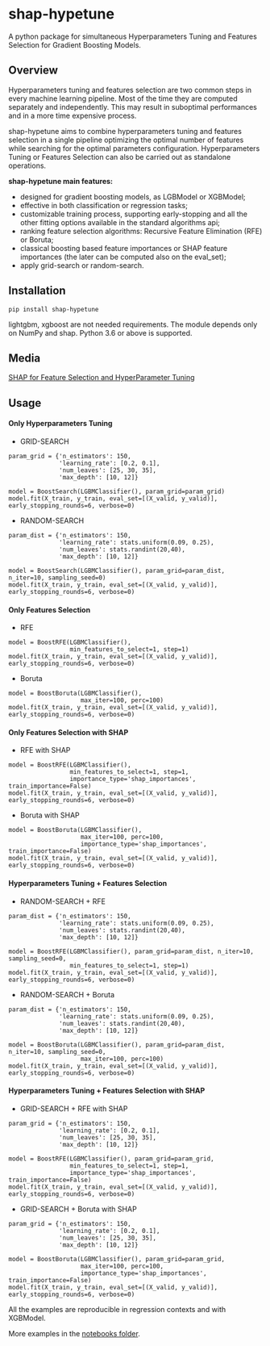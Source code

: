 # shap-hypetune
A python package for simultaneous Hyperparameters Tuning and Features Selection for Gradient Boosting Models.

## Overview
Hyperparameters tuning and features selection are two common steps in every machine learning pipeline. Most of the time they are computed separately and independently. This may result in suboptimal performances and in a more time expensive process.

shap-hypetune aims to combine hyperparameters tuning and features selection in a single pipeline optimizing the optimal number of features while searching for the optimal parameters configuration. Hyperparameters Tuning or Features Selection can also be carried out as standalone operations.

**shap-hypetune main features:**

- designed for gradient boosting models, as LGBModel or XGBModel;
- effective in both classification or regression tasks;
- customizable training process, supporting early-stopping and all the other fitting options available in the standard algorithms api;
- ranking feature selection algorithms: Recursive Feature Elimination (RFE) or Boruta;
- classical boosting based feature importances or SHAP feature importances (the later can be computed also on the eval_set);
- apply grid-search or random-search.

## Installation
```shell
pip install shap-hypetune
```
lightgbm, xgboost are not needed requirements. The module depends only on NumPy and shap. Python 3.6 or above is supported.

## Media
[SHAP for Feature Selection and HyperParameter Tuning](https://towardsdatascience.com/shap-for-feature-selection-and-hyperparameter-tuning-a330ec0ea104)

## Usage
#### Only Hyperparameters Tuning
- GRID-SEARCH
```
param_grid = {'n_estimators': 150,
    	      'learning_rate': [0.2, 0.1],
              'num_leaves': [25, 30, 35],
    	      'max_depth': [10, 12]}

model = BoostSearch(LGBMClassifier(), param_grid=param_grid)
model.fit(X_train, y_train, eval_set=[(X_valid, y_valid)], early_stopping_rounds=6, verbose=0)
```
- RANDOM-SEARCH
```
param_dist = {'n_estimators': 150,
    	      'learning_rate': stats.uniform(0.09, 0.25),
    	      'num_leaves': stats.randint(20,40),
    	      'max_depth': [10, 12]}

model = BoostSearch(LGBMClassifier(), param_grid=param_dist, n_iter=10, sampling_seed=0)
model.fit(X_train, y_train, eval_set=[(X_valid, y_valid)], early_stopping_rounds=6, verbose=0)
```
#### Only Features Selection
- RFE
```
model = BoostRFE(LGBMClassifier(),
                 min_features_to_select=1, step=1)
model.fit(X_train, y_train, eval_set=[(X_valid, y_valid)], early_stopping_rounds=6, verbose=0)
```
- Boruta
```
model = BoostBoruta(LGBMClassifier(),
                    max_iter=100, perc=100)
model.fit(X_train, y_train, eval_set=[(X_valid, y_valid)], early_stopping_rounds=6, verbose=0)
```
#### Only Features Selection with SHAP
- RFE with SHAP
```
model = BoostRFE(LGBMClassifier(), 
                 min_features_to_select=1, step=1,
                 importance_type='shap_importances', train_importance=False)
model.fit(X_train, y_train, eval_set=[(X_valid, y_valid)], early_stopping_rounds=6, verbose=0)
```
- Boruta with SHAP
```
model = BoostBoruta(LGBMClassifier(),
                    max_iter=100, perc=100,
                    importance_type='shap_importances', train_importance=False)
model.fit(X_train, y_train, eval_set=[(X_valid, y_valid)], early_stopping_rounds=6, verbose=0)
```
#### Hyperparameters Tuning + Features Selection
- RANDOM-SEARCH + RFE
```
param_dist = {'n_estimators': 150,
    	      'learning_rate': stats.uniform(0.09, 0.25),
    	      'num_leaves': stats.randint(20,40),
    	      'max_depth': [10, 12]}

model = BoostRFE(LGBMClassifier(), param_grid=param_dist, n_iter=10, sampling_seed=0,
                 min_features_to_select=1, step=1)
model.fit(X_train, y_train, eval_set=[(X_valid, y_valid)], early_stopping_rounds=6, verbose=0)
```
- RANDOM-SEARCH + Boruta
```
param_dist = {'n_estimators': 150,
    	      'learning_rate': stats.uniform(0.09, 0.25),
    	      'num_leaves': stats.randint(20,40),
    	      'max_depth': [10, 12]}

model = BoostBoruta(LGBMClassifier(), param_grid=param_dist, n_iter=10, sampling_seed=0,
                    max_iter=100, perc=100)
model.fit(X_train, y_train, eval_set=[(X_valid, y_valid)], early_stopping_rounds=6, verbose=0)
```
#### Hyperparameters Tuning + Features Selection with SHAP
- GRID-SEARCH + RFE with SHAP
```
param_grid = {'n_estimators': 150,
    	      'learning_rate': [0.2, 0.1],
              'num_leaves': [25, 30, 35],
    	      'max_depth': [10, 12]}

model = BoostRFE(LGBMClassifier(), param_grid=param_grid, 
                 min_features_to_select=1, step=1,
                 importance_type='shap_importances', train_importance=False)
model.fit(X_train, y_train, eval_set=[(X_valid, y_valid)], early_stopping_rounds=6, verbose=0)
```
- GRID-SEARCH + Boruta with SHAP
```
param_grid = {'n_estimators': 150,
    	      'learning_rate': [0.2, 0.1],
              'num_leaves': [25, 30, 35],
    	      'max_depth': [10, 12]}

model = BoostBoruta(LGBMClassifier(), param_grid=param_grid,
                    max_iter=100, perc=100,
                    importance_type='shap_importances', train_importance=False)
model.fit(X_train, y_train, eval_set=[(X_valid, y_valid)], early_stopping_rounds=6, verbose=0)
```

All the examples are reproducible in regression contexts and with XGBModel.

More examples in the [notebooks folder](https://github.com/cerlymarco/shap-hypetune/tree/main/notebooks).
